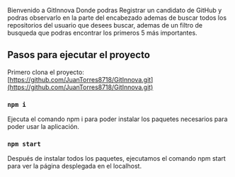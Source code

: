 Bienvenido a GitInnova Donde podras Registrar un candidato de GitHub y podras observarlo en la parte del encabezado ademas de buscar todos los repositorios del usuario que desees buscar, ademas de un filtro de busqueda que podras encontrar los primeros 5 más importantes.

## Pasos para ejecutar el proyecto

Primero clona el proyecto: [https://github.com/JuanTorres8718/GitInnova.git](https://github.com/JuanTorres8718/GitInnova.git)

### `npm i`

Ejecuta el comando npm i para poder instalar los paquetes necesarios para poder usar la aplicación.


### `npm start`

Después de instalar todos los paquetes, ejecutamos el comando npm start para ver la página desplegada en el localhost.

